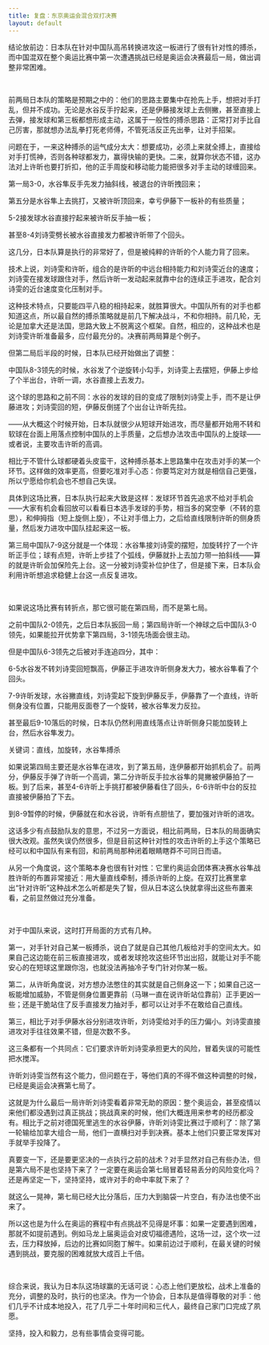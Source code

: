 ```yaml
---
title: 复盘：东京奥运会混合双打决赛
layout: default
---
```


结论放前边：日本队在针对中国队高吊转换进攻这一板进行了很有针对性的搏杀，而中国混双在整个奥运比赛中第一次遭遇挑战已经是奥运会决赛最后一局，做出调整非常困难。

<br>

前两局日本队的策略是预期之中的：他们的思路主要集中在抢先上手，想把对手打乱，但并不成功。无论是水谷反手拧起来，还是伊藤接发球上去侧撇，甚至直接上去弹，接发球和第三板都想形成主动，这属于一般性的搏杀思路：正常打对手比自己厉害，那就想办法乱拳打死老师傅，不管死活反正先出拳，让对手招架。

问题在于，一来这种搏杀的运气成分太大：想要成功，必须上来就全搏上，直接给对手打慌神，否则各种球都发力，赢得快输的更快。二来，就算你状态不错，这办法对上许昕也要打折扣，他的正手周旋和移动能力能把很多对手主动的球缠回来。

第一局3-0，水谷隼反手先发力抽斜线，被退台的许昕拽回来；

第五分是水谷隼上去挑打，又被许昕顶回来，幸亏伊藤下一板补的有些质量；

5-2接发球水谷直接拧起来被许昕反手抽一板；

甚至8-4刘诗雯劈长被水谷直接发力都被许昕带了个回头。

这几分，日本队算是执行的非常好了，但是被纯粹的许昕的个人能力背了回来。

技术上说，刘诗雯和许昕，组合的是许昕的中远台相持能力和刘诗雯近台的速度；刘诗雯在接发球跟住对手，然后许昕一发动起来就靠中台的连续正手进攻，配合刘诗雯的近台速度变化压制对手。

这种技术特点，只要能四平八稳的相持起来，就胜算很大。中国队所有的对手也都知道这点，所以最自然的搏杀策略就是前几下解决战斗，不和你相持。前几轮，无论是加拿大还是法国，思路大致上不脱离这个框架。自然，相应的，这种战术也是刘诗雯许昕准备最多，应付最充分的。决赛前两局算是个例子。

但第二局后半段的时候，日本队已经开始做出了调整：

中国队8-3领先的时候，水谷发了个逆旋转小勾手，刘诗雯上去摆短，伊藤上步给了个半出台，许昕一调，水谷直接上去发力。

这个球的思路和之前不同：水谷的发球的目的变成了限制刘诗雯上手，而不是让伊藤进攻；刘诗雯回的短，伊藤反倒搓了个出台让许昕先拉。

——从大概这个时候开始，日本队就很少从短球开始进攻，而尽量都开始用不转和软球在台面上用落点控制中国队的上手质量，之后想办法攻击中国队的上旋球——或者说，主要攻击许昕的高调。

相比于不管什么球都硬着头皮蛮干，这种搏杀基本上思路集中在攻击对手的某一个环节。这样做的效率更高，但要吃准对手心态：你要笃定对方就是相信自己更强，所以宁愿给你机会也不想自己失误。

具体到这场比赛，日本队执行起来大致是这样：发球环节首先追求不给对手机会——大家有机会看回放可以看看日本选手发球的手势，相当多的窝空拳（不转的意思），和伸拇指（短上旋侧上旋），不让对手借上力，之后给直线限制许昕的侧身质量，然后发力进攻中国队挂起来这一板。

第三局中国队7-9这分就是一个体现：水谷隼接刘诗雯的摆短，加旋转拧了一个许昕正手位；球有点短，许昕上步挂了个弧线，伊藤就扑上去加力带一拍斜线——算的就是许昕会加保险先上台。这一分被刘诗雯补位护住了，但是接下来，日本队会利用许昕想追求稳健上台这一点反复进攻。

<br>

如果说这场比赛有转折点，那它很可能在第四局，而不是第七局。

之前中国队2-0领先，之后日本队扳回一局；第四局许昕一个神球之后中国队3-0领先，如果能拉开优势拿下第四局，3-1领先场面会很主动。

但是中国队6-3领先之后被对手连追四分，其中：

6-5水谷发不转刘诗雯回短飘高，伊藤正手进攻许昕侧身发大力，被水谷隼看了个回头。

7-9许昕发球，水谷撇直线，刘诗雯起下旋到伊藤反手，伊藤靠了一个直线，许昕侧身没有位置，只能用反面卷了一个旋转，被水谷隼发力反拉。

甚至最后9-10落后的时候，日本队仍然利用直线落点让许昕侧身只能加旋转上台，然后水谷隼发力。

关键词：直线，加旋转，水谷隼搏杀

如果说第四局主要还是水谷隼在进攻，到了第五局，连伊藤都开始抓机会了。前两分，伊藤反手弹了许昕一个高调，第二分许昕反手拉水谷隼的晃撇被伊藤拍了一板。到了后来，甚至4-6许昕上手挑打都被伊藤看住了回头，6-6许昕中台的反拉直接被伊藤拍了下去。

到8-9暂停的时候，伊藤就在和水谷说，许昕有点胆怯了，要加强对许昕的进攻。

这话多少有点鼓励队友的意思，不过另一方面说，相比前两局，日本队的局面确实很大改观。虽然失误仍然很多，但是目前这种针对性的攻击许昕的上手这个策略已经可以和中国队有来有回，和前两局那种闭着眼睛瞎莽不可同日而语。

从另一个角度说，这个策略本身也很有针对性：它里约奥运会团体赛决赛水谷隼战胜许昕的布置非常接近：用大量直线牵制，搏杀许昕的上旋。在双打比赛里拿出“针对许昕”这种战术怎么听都是失了智，但从日本这么快就拿得出这些布置来看，之前显然做过充分准备。

<br>

对于中国队来说，这时打开局面的方式有几种。

第一，对手针对自己某一板搏杀，说白了就是自己其他几板给对手的空间太大。如果自己这边能在前三板直接进攻，或者发球抢攻这些环节出出招，就能让对手不能安心的在短球这里跟你泡，也就没法再抽冷子专门针对你某一板。

第二，从许昕角度说，对方想办法憋住的其实就是自己侧身这一下；如果自己这一板能增加威胁，不管是侧身位置更靠前（马琳一直在说许昕站位靠前）正手更凶一些；还是干脆站住了反手直接发力抽对手，都可以让对手不在敢给自己直线。

第三，相比于对手伊藤水谷分别进攻许昕，刘诗雯给对手的压力偏小。刘诗雯直接进攻对手往往效果不错，但是次数不多。

这三条都有一个共同点：它们要求许昕刘诗雯承担更大的风险，冒着失误的可能性把水搅浑。

许昕刘诗雯当然有这个能力，但问题在于，等他们真的不得不做这种调整的时候，已经是奥运会决赛第七局了。

这就是为什么最后一局许昕刘诗雯看着非常无助的原因：整个奥运会，甚至疫情以来他们都没遇到过真正挑战；挑战真来的时候，他们大概连用来参考的经历都没有。相比于之前对德国死里逃生的水谷伊藤，许昕刘诗雯比赛过于顺利了：除了第一轮输给加拿大组合一局，他们一直横扫对手到决赛。基本上他们只要正常发挥对手就举手投降了。

真要变一下，还是要更坚决的一点执行之前的战术？对手显然对自己有些办法，但是第六局不是也坚持下来了？一定要在奥运会第七局冒着轻易丢分的风险变化吗？还是再坚定一下，坚持坚持，或许对手的命中率就下来了？

就这么一晃神，第七局已经大比分落后，压力大到脑袋一片空白，有办法也使不出来了。

所以这也是为什么在奥运的赛程中有点挑战不见得是坏事：如果一定要遇到困难，那就不如提前遇到。例如马龙上届奥运会对皮切福德遇险，这场一过，这个坎一过去，压力释放掉，后边的比赛如同胞丁解牛。如果前边过于顺利，在最关键的时候遇到挑战，要克服的困难就放大成百上千倍。

<br>

综合来说，我认为日本队这场球赢的无话可说：心态上他们更放松，战术上准备的充分，调整的及时，执行的也坚决。作为一个协会，日本队是值得尊敬的对手：他们几乎不计成本地投入，花了几乎二十年时间和三代人，最终自己家门口完成了夙愿。

坚持，投入和毅力，总有些事情会变得可能。